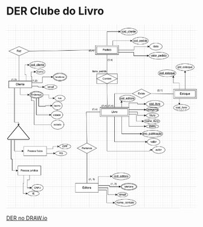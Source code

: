 # DER Clube do Livro

![alt text](https://github.com/fraanpsilva/modelagem_db/blob/master/img/DER.png)



[DER no DRAW.io](https://viewer.diagrams.net/?tags=%7B%7D&highlight=0000ff&edit=_blank&layers=1&nav=1&title=DER.drawio#R7V1bd5vGFv41XqvnIVrMhYseHcVJ07Q%2BXs05bfPkhQWWaJFGQSi2%2B%2BsLCCSYvSUhiRlGTvPgiBEg%2BPY3%2BzZ7Zq7YaPb8IfEX019EEMZX1Aqer9i7K0qJY1nZf3nLy7rFdem6YZJEQXnStuFz9HdYNpbXTVZREC4bJ6ZCxGm0aDaOxXwejtNGm58k4ql52qOIm7%2B68CchaPg89mPY%2BnsUpNN1q0fdbfuPYTSZVr9MnOH6m5lfnVy%2ByXLqB%2BKp1sRurtgoESJdf5o9j8I4B6%2FCZX3d%2Bx3fbh4sCedpmwvC%2B99%2F%2FWny35XzWfzff%2FRvR%2B6792%2B88mmX6Uv1xmGQAVAeiiSdiomY%2B%2FHNtvVtIlbzIMxva2VH23N%2BFmKRNZKs8c8wTV9KafqrVGRN03QWl9%2BGz1H6R375wC6PvtS%2Befdc3rk4eKkO5mny8kf94Mv2Dvnh9rLiqLpumSbir3AkYpEU78es4l%2F2zaOYp%2BUjkvy3IaAlxkuxSsbhHhQrYvrJJEz3nOeWVMghrv1CKa8PoZiF2aNnJyRh7KfRtyYH%2FZLKk815W2lnH0qBHyH8odWv8Okp0t8K%2FEtD3rj0i6O7MIkyxMLEQErYTteUKC69ThL%2FpXbCQkTzdFm7813ekJ1QKmpmr29YamnuWRK71jfccm3zZKfTj9i0T%2F6RGvmsV696bNco1UNsZozst3ro9Yq%2F8kqMEb9tjvjd70D8vTke129%2F%2FMQ%2FLfj%2FZl9vvzm%2FjT5%2Bur1906verwlcnepH4e5Mxiio%2FXbo9X2%2F%2BfGq%2FKVRHGWvGgJJP02jNPy88It3fsqCxqaU%2FDiazLPP4%2FziZF%2Fn%2BBYmafi8l83Vt1bDuWFVTPq0DehI1TatBXPMUoUW79XzfjXWj7dUf4QZZv64Qd7PfvEbJUZODBOjY44YL9iLaS9%2FapQbQ4gx4jfdiUFEjENq9dmhOfBiboIoFYlvghezcVuqTDq327kxXJkbQw0yYxfsxrht9R8xLInDDJL%2F9yB%2BzzDxc3PEf8HuT3v5GxbFMGOSeJc7dNha%2BNSssUPCeo19pCTe9yB%2F02y%2F26%2F824u%2FvRjPC5TUir9z248PBHPXHTTHgu1KzVc3WT9seZ1Eo%2BOGhfEQ0Bynci%2BtUHl0xgIcGqqpy%2BO%2F3nOPP3vYhrTqxnolyvtU4uVT1vIdP0ffEgHEvJz6i%2Fxj%2BJy9y9tZ9lJRnt1g2UEgVg%2FFaTm4PWRFuCXrK06QvAgt2%2FTkRQgFwPbRdXT4L17r4MWw3D35N3jtUP5AabYgBFPiwDhAIZCh1NEVOzC9EuvSqhsQ%2FYGCei5ZzvJ8eg51X6VAXSW9n3tU6v2esuhl3%2BvXLP9dGETBRflUzAMqtP%2BxJrvnYvX2nVCH2R22tbK8t5wx2ut7nm5CT1ClpK5KNYaQiIhRSL0%2B5UlMEmjrKSTMoU37aNmHLCQ6kaQHaRNd4t73lPUCiWUqvq5gmafB5s2tUulVPShzBrR3%2B2YBaN%2F7f%2B%2BENZmK2cMqe4i3ixony9YaTfvAVyq33VjuGrZDndBSB0D7Q%2FYGI%2FIfAG%2B6pusB0Fqb8faY0SZm1CMYJZnOImUKs4NQ18%2BD63ySbXY0F%2FOwCVNTzZ8yCtOc69fO9iJiOOwldT62ikcndtOr3lR0VXdYWwkQm4D7UFuqaCfKMhw4NWCUo5sax8W3p5QMnW7LK2kc5J2mMb3hAbaopt3uyaidExM6KD9kzziaG6Tqme3I0bXds6pncPpOYSFNgo0TObPDhhA2bJxHHWywXli7haTHTYc%2FoXzidD3I22YpOi9t2ZEctOW8FrOl7GBbVegQMOxI9SYaWW%2Fu2VmLdxy3fMPp3Gs7Ltl9fgwnDGMHCdOWe3wo34pyzdyD%2Fp959gIAThB7odfMQu%2FkLn%2Bf%2BXh3%2FkRZoK%2FCswFDr7YLY38PK8WwFUHOYVrFXC15urZjbS0t12RppRyQs3XejtZ2niWRynH1ajsOvWPNHDoiatVvaduWsHY%2FB7uteTzd0ko0th1XpvHRIe8O94CDhy7LbpUuwVRNqK0n9J%2BjJbJswyXaIxuAyhh0ATyduehq4n9vukTHpLnTdUnFx4PKRJcugQyS60laR4zAOQK3Um3H%2Bk9XnJa1Pab4Yif3DrtGFOVUWwuow46RE7lng1u15d6xdoy7UorY1mDFSBWPaq5C6K8st8V8IV0aEuY1WubUjqYW%2BCXHapALqlwqp4ylKxQ5VTbQs8ZlR5hLgHKBobrW7AjfMUyfNZk0Ug%2BHb1xkwkk1oqIHOZgKNo5wnG8rGvaM3%2BhlHJLGtAwrDHFsLptuutGDvQEHE5mj7NWvRuzqeji7ok6cg%2FWQZJ8m6QYHJJr0l0sxjgr7czNPo%2FTFjMCRDWXDQR1v4ELU0TomkOrqDHcbZjMzrObL%2BwVeY26QeaFIBbmjk7NDJNjRWanKiFNPBA8sxvYH39mBXG9q8kSwaiHzw6G7WRMBh%2F1M11IuyS3ziO2dzTwdvGBd8%2BKkMENyUhyuYSV8G7q%2B0GQWkq%2F2IKFNOlX2dPY8ybdhGTzG4mk89ZN0kFmAxB%2Bn9yK5n4X%2BcpWEs0KEqFFQkYNtoMkRl69qqlsBR5UVsKGrPM9uDVVAHEeLZWiGO0IoGPBHaqo5Yk2pKhwd6ImEMz%2BKDQfSkVxpglb%2B2wgj1SG5o5aCGhSEEGkcjHooblpjEAfGIGkYh4951no3CStFuZ6DcrNpb0xQMYCp1IIRSEsHWlXw4bYwUq9kUYsqiX24cNHu2mc5T0Rt6vK%2FNxGpKS491q3cLPkvpVt35a6Ju%2Fd8NX6o972No3RIMzXjLUfTjEm0KXOcSmnjQmfwJqNEEhYJQRfmpS7PHhNp8W3WdzrLhYNMyQquU97a%2FVbhw8j7rjgUSVxzzNlW5sPA8O%2FBjxJkybNegZPJNkSivQ2Wepw%2F6G2Po8APzoicVfTSoZRuYBA4W6fP7JnhM2OFpH0vmQsrjTRYaU%2FTTCNCvIHrOe7QsR3OLeawZof27IFjOY5FXOK6Q48279%2B2rAfQnasqT92sPr15AUe9W%2BFBZR0uUx8Z5zJK5yBTHrCEkrIS06EZOqevSd0H9gE5XclU41aHBzLMSgoQi%2FQh%2F1e30mVr%2BW9iBUMIUD14Y9rZcimyaMF6LEK0d8tofP4eRwqUq9vUrbYH4wfdy%2FT8myLZMW7bol90vtf5mbK8xMXLLpoAZu1hMYSTcTaK8c9VslaNgaGqUVqLxUHcTr2qcQgzUqO790b56lTKjtpISR%2BWH1A2%2BLuRUA20Xz%2BYhRlYd6Uqou8RNRjijG7vfjodNy0pZCkd6iI1HGhySh2MMMD%2BeGMU%2BUAdruu1A00d9wj0pgM%2FPSPz3gFMcKILQSa6YlkIdeQi0LhmH0Wyq1ZZL17SEpWIHcCWqVCIFuyKYz8NJyKJeqZWq%2F1VtFZMbfbBrJf%2BROkq7plUECneLhWoECk4bJOXO97H6DY%2FOtGCU1I5UuDkalXtFDpjHz%2B%2FvTWNVchoIMYqebJwhzhBZeXPxf1i9RDnwVIx6F%2F8ZX1zTHL3Ec2FzeBRp%2BaRhVMLo9gvxYCHb2OuqVZ7iCzkmWdSegaKHU5H6oUJWVHsFRXBwhUQsD3vMRuhDnFkMagzC9%2B7AArseuMi1EQrbdQBRQFQhesxznjip%2F0aBu6CycgeZhvwGht1kO2Yx501mTQbgNvy5E4XiTa1zoAnyIzkr2lwH%2B7YnUIn2VzW3G6CIjMnsDWougAL30IEQDUWwf04jnJVfjpUuEUob8Q3WALgEHh359CkyjiK9FpV9mD3tnQAy3NTHDqghIujEWQFEK1gYisar5cSWC78eQNL5%2BtKFGsMiCQIkzcPIk3F7IpdZyeRxXP2N8hawmB7YrUUQYPq65tnz7q%2B%2F47FCs4QWxTHtbG398W%2FbsTHh45swpARIFeZBdu9FRXoDWcrYR3dwXEkzWKjO7Bsd0fXo6phRqJANIiyWOiMxKAORLmEqGsh%2FNQMJ%2FRJczjPzIZpoacl7VmF%2BPe6wcSWE1Shrjdsv2h1bQ2q2VV7p0M4w0HF0kacBip7u5MjNmlQhRzLbnbBUpR3juOWahFmh4nIkdx89yFf4OEXEYT5Gf8A)
